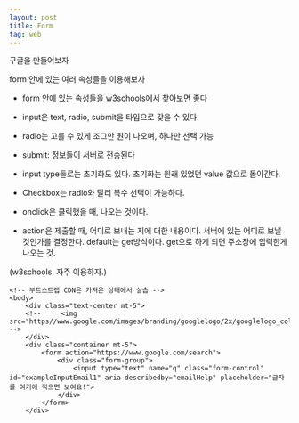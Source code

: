 ```yaml
---
layout: post
title: Form
tag: web
---
```


구글을 만들어보자

form 안에 있는 여러 속성들을 이용해보자

- form 안에 있는 속성들을 w3schools에서 찾아보면 좋다

- input은 text, radio, submit을 타입으로 갖을 수 있다.

- radio는 고를 수 있게 조그만 원이 나오며, 하나만 선택 가능 

- submit: 정보들이 서버로 전송된다

- input type들로는 초기화도 있다. 초기화는 원래 있었던 value 값으로 돌아간다.

- Checkbox는 radio와 달리 복수 선택이 가능하다.
- onclick은 클릭했을 때, 나오는 것이다.

- action은 제출할 때, 어디로 보내는 지에 대한 내용이다. 서버에 있는 어디로 보낼 것인가를 결정한다.  default는 get방식이다. get으로 하게 되면 주소창에 입력한게 나오는 것.


(w3schools. 자주 이용하자.)



```
<!-- 부트스트랩 CDN은 가져온 상태에서 실습 --> 
<body>
    <div class="text-center mt-5">
    <!--     <img src="https//www.google.com/images/branding/googlelogo/2x/googlelogo_color_272x92dp.png"> -->
    </div>
    <div class="container mt-5">
        <form action="https://www.google.com/search">
            <div class="form-group">
                <input type="text" name="q" class="form-control" id="exampleInputEmail1" aria-describedby="emailHelp" placeholder="글자를 여기에 적으면 보여요!">
            </div>
        </form>
    </div>
    
```